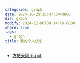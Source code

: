 ```yaml
---
categories: graph
date: 2024-10-29T16:47:34+0800
dir: graph
modify: 2024-12-06T00:14:49+0800
share: true
tags:
  - graph
title: 我的个人信息
---
```


- [方皓天简历.pdf](../assets/images/%E6%96%B9%E7%9A%93%E5%A4%A9%E7%AE%80%E5%8E%86.pdf)